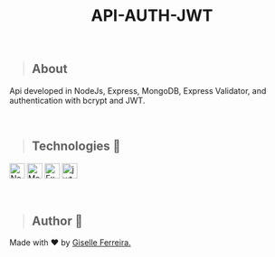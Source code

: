 <p align="center">
<h1 align="center">API-AUTH-JWT</h1>
</p>

<br/>

>## About
Api developed in NodeJs, Express, MongoDB, Express Validator, and authentication with bcrypt and JWT.

<br/>

>## Technologies 🧰

<p align="left">
<img alt="NodeJS" src="https://img.shields.io/badge/node.js-6DA55F?style=for-the-badge&logo=node.js&logoColor=white" height="27" /> 
<img alt="MongoDB" src="https://img.shields.io/badge/MongoDB-%234ea94b.svg?style=for-the-badge&logo=mongodb&logoColor=white" height="27" />
<img alt="Express" src="https://img.shields.io/badge/express.js-%23404d59.svg?style=for-the-badge&logo=express&logoColor=%2361DAFB" height="27" />
<img alt="jwt" src="https://img.shields.io/badge/JWT-black?style=for-the-badge&logo=JSON%20web%20tokens" height="27" />
</p>

<br/>

> ## Author 👋

Made with ❤️ by <a href="https://www.linkedin.com/in/giselleferreiras/" >Giselle Ferreira.</a>




